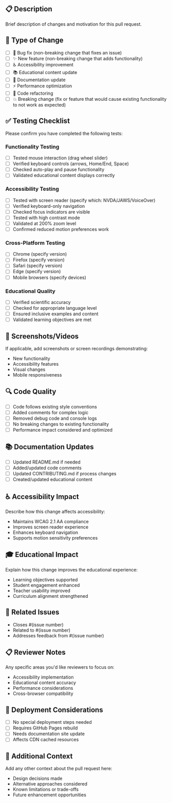 ## 📋 Description
Brief description of changes and motivation for this pull request.

## 🎯 Type of Change
- [ ] 🐛 Bug fix (non-breaking change that fixes an issue)
- [ ] ✨ New feature (non-breaking change that adds functionality)
- [ ] ♿ Accessibility improvement
- [ ] 📚 Educational content update
- [ ] 📖 Documentation update
- [ ] ⚡ Performance optimization
- [ ] 🔧 Code refactoring
- [ ] 💥 Breaking change (fix or feature that would cause existing functionality to not work as expected)

## ✅ Testing Checklist
Please confirm you have completed the following tests:

### Functionality Testing
- [ ] Tested mouse interaction (drag wheel slider)
- [ ] Verified keyboard controls (arrows, Home/End, Space)
- [ ] Checked auto-play and pause functionality
- [ ] Validated educational content displays correctly

### Accessibility Testing
- [ ] Tested with screen reader (specify which: NVDA/JAWS/VoiceOver)
- [ ] Verified keyboard-only navigation
- [ ] Checked focus indicators are visible
- [ ] Tested with high contrast mode
- [ ] Validated at 200% zoom level
- [ ] Confirmed reduced motion preferences work

### Cross-Platform Testing
- [ ] Chrome (specify version)
- [ ] Firefox (specify version)
- [ ] Safari (specify version)
- [ ] Edge (specify version)
- [ ] Mobile browsers (specify devices)

### Educational Quality
- [ ] Verified scientific accuracy
- [ ] Checked for appropriate language level
- [ ] Ensured inclusive examples and content
- [ ] Validated learning objectives are met

## 📸 Screenshots/Videos
If applicable, add screenshots or screen recordings demonstrating:
- New functionality
- Accessibility features
- Visual changes
- Mobile responsiveness

## 🔍 Code Quality
- [ ] Code follows existing style conventions
- [ ] Added comments for complex logic
- [ ] Removed debug code and console logs
- [ ] No breaking changes to existing functionality
- [ ] Performance impact considered and optimized

## 📚 Documentation Updates
- [ ] Updated README.md if needed
- [ ] Added/updated code comments
- [ ] Updated CONTRIBUTING.md if process changes
- [ ] Created/updated educational content

## ♿ Accessibility Impact
Describe how this change affects accessibility:
- Maintains WCAG 2.1 AA compliance
- Improves screen reader experience
- Enhances keyboard navigation
- Supports motion sensitivity preferences

## 🎓 Educational Impact
Explain how this change improves the educational experience:
- Learning objectives supported
- Student engagement enhanced
- Teacher usability improved
- Curriculum alignment strengthened

## 🔗 Related Issues
- Closes #(issue number)
- Related to #(issue number)
- Addresses feedback from #(issue number)

## 📋 Reviewer Notes
Any specific areas you'd like reviewers to focus on:
- Accessibility implementation
- Educational content accuracy
- Performance considerations
- Cross-browser compatibility

## 🚀 Deployment Considerations
- [ ] No special deployment steps needed
- [ ] Requires GitHub Pages rebuild
- [ ] Needs documentation site update
- [ ] Affects CDN cached resources

## 📝 Additional Context
Add any other context about the pull request here:
- Design decisions made
- Alternative approaches considered
- Known limitations or trade-offs
- Future enhancement opportunities